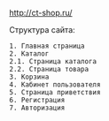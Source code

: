http://ct-shop.ru/

Cтруктура сайта:

    1. Главная страница
    2. Каталог
    2.1. Страница каталога
    2.2. Страница товара
    3. Корзина
    4. Кабинет пользователя
    5. Страница приветствия
    6. Регистрация
    7. Авторизация
